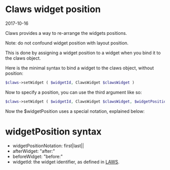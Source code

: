 Claws widget position
=========================
2017-10-16



Claws provides a way to re-arrange the widgets positions.


Note: do not confound widget position with layout position.


This is done by assigning a widget position to a widget when you bind it to the claws object.


Here is the minimal syntax to bind a widget to the claws object, without position:


```php
$claws->setWidget ( $widgetId, ClawsWidget $clawsWidget )
```


Now to specify a position, you can use the third argument like so:

```php
$claws->setWidget ( $widgetId, ClawsWidget $clawsWidget, $widgetPosition )
```



Now the $widgetPosition uses a special notation, explained below:



widgetPosition syntax
=========================


- widgetPositionNotation: first|last|<afterWidget>|<beforeWidget>
- afterWidget: "after:" <widgetId>
- beforeWidget: "before:" <widgetId>
- widgetId: the widget identifier, as defined in [LAWS](https://github.com/lingtalfi/laws).
                
